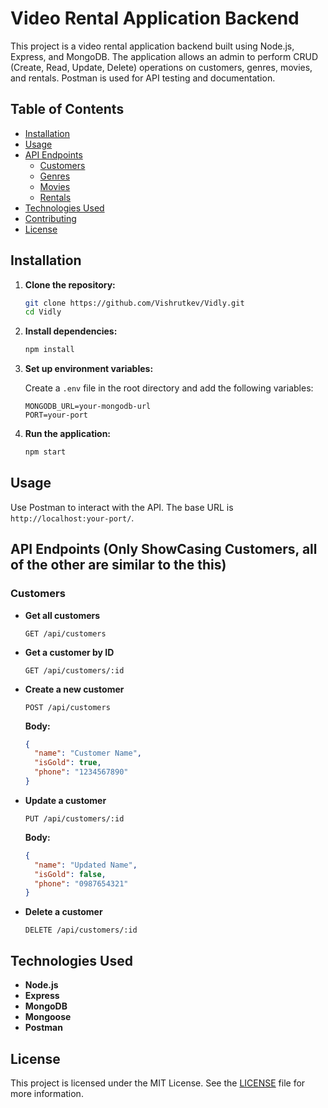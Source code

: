 # Video Rental Application Backend

This project is a video rental application backend built using Node.js, Express, and MongoDB. The application allows an admin to perform CRUD (Create, Read, Update, Delete) operations on customers, genres, movies, and rentals. Postman is used for API testing and documentation.

## Table of Contents

- [Installation](#installation)
- [Usage](#usage)
- [API Endpoints](#api-endpoints)
  - [Customers](#customers)
  - [Genres](#genres)
  - [Movies](#movies)
  - [Rentals](#rentals)
- [Technologies Used](#technologies-used)
- [Contributing](#contributing)
- [License](#license)

## Installation

1. **Clone the repository:**

    ```bash
    git clone https://github.com/Vishrutkev/Vidly.git
    cd Vidly
    ```

2. **Install dependencies:**

    ```bash
    npm install
    ```

3. **Set up environment variables:**

    Create a `.env` file in the root directory and add the following variables:

    ```env
    MONGODB_URL=your-mongodb-url
    PORT=your-port
    ```

4. **Run the application:**

    ```bash
    npm start
    ```

## Usage

Use Postman to interact with the API. The base URL is `http://localhost:your-port/`.

## API Endpoints (Only ShowCasing Customers, all of the other are similar to the this)

### Customers

- **Get all customers**

    ```http
    GET /api/customers
    ```

- **Get a customer by ID**

    ```http
    GET /api/customers/:id
    ```

- **Create a new customer**

    ```http
    POST /api/customers
    ```

    **Body:**

    ```json
    {
      "name": "Customer Name",
      "isGold": true,
      "phone": "1234567890"
    }
    ```

- **Update a customer**

    ```http
    PUT /api/customers/:id
    ```

    **Body:**

    ```json
    {
      "name": "Updated Name",
      "isGold": false,
      "phone": "0987654321"
    }
    ```

- **Delete a customer**

    ```http
    DELETE /api/customers/:id
    ```



## Technologies Used

- **Node.js**
- **Express**
- **MongoDB**
- **Mongoose**
- **Postman**


## License

This project is licensed under the MIT License. See the [LICENSE](LICENSE) file for more information.
